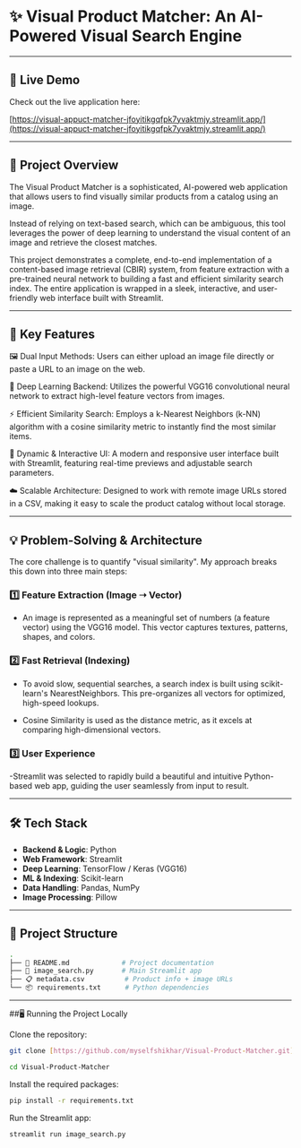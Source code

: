 # ✨ Visual Product Matcher: An AI-Powered Visual Search Engine

---
<div align="center">

</div>

## 🔴 Live Demo
Check out the live application here:

[https://visual-appuct-matcher-jfoyitikgqfpk7yvaktmjy.streamlit.app/](https://visual-appuct-matcher-jfoyitikgqfpk7yvaktmjy.streamlit.app/)

---

## 📜 Project Overview
The Visual Product Matcher is a sophisticated, AI-powered web application that allows users to find visually similar products from a catalog using an image.

Instead of relying on text-based search, which can be ambiguous, this tool leverages the power of deep learning to understand the visual content of an image and retrieve the closest matches.

This project demonstrates a complete, end-to-end implementation of a content-based image retrieval (CBIR) system, from feature extraction with a pre-trained neural network to building a fast and efficient similarity search index. The entire application is wrapped in a sleek, interactive, and user-friendly web interface built with Streamlit.

---

## 🚀 Key Features

🖼️ Dual Input Methods: Users can either upload an image file directly or paste a URL to an image on the web.

🧠 Deep Learning Backend: Utilizes the powerful VGG16 convolutional neural network to extract high-level feature vectors from images.

⚡ Efficient Similarity Search: Employs a k-Nearest Neighbors (k-NN) algorithm with a cosine similarity metric to instantly find the most similar items.

🎨 Dynamic & Interactive UI: A modern and responsive user interface built with Streamlit, featuring real-time previews and adjustable search parameters.

☁️ Scalable Architecture: Designed to work with remote image URLs stored in a CSV, making it easy to scale the product catalog without local storage.

---

## 💡 Problem-Solving & Architecture

The core challenge is to quantify "visual similarity". My approach breaks this down into three main steps:

### 1️⃣ Feature Extraction (Image ➝ Vector)  

- An image is represented as a meaningful set of numbers (a feature vector) using the VGG16 model. This vector captures textures, patterns, shapes, and colors.

### 2️⃣ Fast Retrieval (Indexing)  

- To avoid slow, sequential searches, a search index is built using scikit-learn's NearestNeighbors. This pre-organizes all vectors for optimized, high-speed lookups.

- Cosine Similarity is used as the distance metric, as it excels at comparing high-dimensional vectors.

### 3️⃣ User Experience  

-Streamlit was selected to rapidly build a beautiful and intuitive Python-based web app, guiding the user seamlessly from input to result.

---

## 🛠️ Tech Stack  

- **Backend & Logic**: Python  
- **Web Framework**: Streamlit  
- **Deep Learning**: TensorFlow / Keras (VGG16)  
- **ML & Indexing**: Scikit-learn  
- **Data Handling**: Pandas, NumPy  
- **Image Processing**: Pillow  

---

## 📂 Project Structure  

```bash
.
├── 📜 README.md             # Project documentation  
├── 🐍 image_search.py       # Main Streamlit app  
├── 📋 metadata.csv          # Product info + image URLs  
└── 📦 requirements.txt      # Python dependencies
```

---

##🖥️ Running the Project Locally

Clone the repository:
```bash
git clone [https://github.com/myselfshikhar/Visual-Product-Matcher.git](https://github.com/myselfshikhar/Visual-Product-Matcher.git)
```
```bash
cd Visual-Product-Matcher
```


Install the required packages:
```bash
pip install -r requirements.txt
```
Run the Streamlit app:
```bash
streamlit run image_search.py
```
